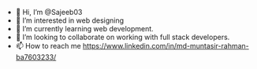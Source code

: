 - 👋 Hi, I’m @Sajeeb03
- 👀 I’m interested in web designing
- 🌱 I’m currently learning web development.
- 💞️ I’m looking to collaborate on working with full stack developers.
- 📫 How to reach me https://www.linkedin.com/in/md-muntasir-rahman-ba7603233/

<!---
Sajeeb03/Sajeeb03 is a ✨ special ✨ repository because its `README.md` (this file) appears on your GitHub profile.
You can click the Preview link to take a look at your changes.
--->
